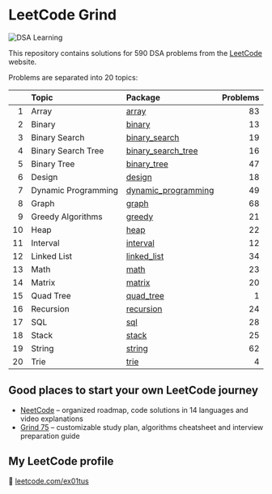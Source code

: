 # LeetCode Grind

![DSA Learning](https://img.shields.io/badge/DSA-Learning-blue?style=for-the-badge&logo=leetcode)

This repository contains solutions for 590 DSA problems from the [LeetCode](https://leetcode.com/)
website.

Problems are separated into 20 topics:

|    | Topic               | Package                                        | Problems |
|---:|:--------------------|:-----------------------------------------------|---------:|
|  1 | Array               | [array](src/array)                             |       83 |
|  2 | Binary              | [binary](src/binary)                           |       13 |
|  3 | Binary Search       | [binary_search](src/binary_search)             |       19 |
|  4 | Binary Search Tree  | [binary_search_tree](src/binary_search_tree)   |       16 |
|  5 | Binary Tree         | [binary_tree](src/binary_tree)                 |       47 |
|  6 | Design              | [design](src/design)                           |       18 |
|  7 | Dynamic Programming | [dynamic_programming](src/dynamic_programming) |       49 |
|  8 | Graph               | [graph](src/graph)                             |       68 |
|  9 | Greedy Algorithms   | [greedy](src/greedy)                           |       21 |
| 10 | Heap                | [heap](src/heap)                               |       22 |
| 11 | Interval            | [interval](src/interval)                       |       12 |
| 12 | Linked List         | [linked_list](src/linked_list)                 |       34 |
| 13 | Math                | [math](src/math)                               |       23 |
| 14 | Matrix              | [matrix](src/matrix)                           |       20 |
| 15 | Quad Tree           | [quad_tree](src/quad_tree)                     |        1 |
| 16 | Recursion           | [recursion](src/recursion)                     |       24 |
| 17 | SQL                 | [sql](src/sql)                                 |       28 |
| 18 | Stack               | [stack](src/stack)                             |       25 |
| 19 | String              | [string](src/string)                           |       62 |
| 20 | Trie                | [trie](src/trie)                               |        4 |

## Good places to start your own LeetCode journey

- [NeetCode](https://neetcode.io/) – organized roadmap, code solutions in 14 languages and video explanations
- [Grind 75](https://www.techinterviewhandbook.org/grind75) – customizable study plan, algorithms cheatsheet and
  interview preparation guide

## My LeetCode profile

🚀 [leetcode.com/ex01tus](https://leetcode.com/ex01tus)
